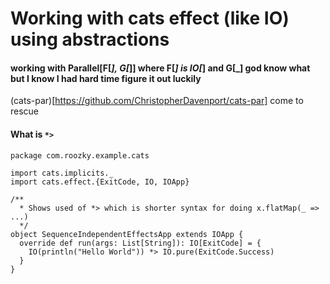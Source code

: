 Working with cats effect (like IO) using abstractions
======================================================

#### working with Parallel[F[_], G[_]] where F[_] is IO[_] and G[_] god know what but I know I had hard time figure it out luckily 
(cats-par)[https://github.com/ChristopherDavenport/cats-par] come to rescue 

#### What is `*>`

```
package com.roozky.example.cats

import cats.implicits._
import cats.effect.{ExitCode, IO, IOApp}

/**
  * Shows used of *> which is shorter syntax for doing x.flatMap(_ => ...)
  */
object SequenceIndependentEffectsApp extends IOApp {
  override def run(args: List[String]): IO[ExitCode] = {
    IO(println("Hello World")) *> IO.pure(ExitCode.Success)
  }
}
```
